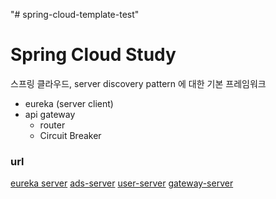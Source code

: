 "# spring-cloud-template-test" 

# Spring Cloud Study
스프링 클라우드, server discovery pattern 에 대한 기본 프레임워크 

 - eureka (server client)
 - api gateway
   - router 
   - Circuit Breaker

### url 
[eureka server](http:/127.0.0.1:8761)
[ads-server](http:/127.0.0.1:8082)
[user-server](http:/127.0.0.1:8083)
[gateway-server](http://127.0.0.1:8080)



